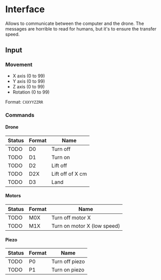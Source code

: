 # Interface

Allows to communicate between the computer and the drone. The messages are horrible to read for humans, but it's to ensure the transfer speed.

## Input

### Movement

- X axis (0 to 99)
- Y axis (0 to 99)
- Z axis (0 to 99)
- Rotation (0 to 99)

Format: `CXXYYZZRR`

### Commands

#### Drone

| Status | Format | Name             |
| ------ | ------ | ---------------- |
| TODO   | D0     | Turn off         |
| TODO   | D1     | Turn on          |
| TODO   | D2     | Lift off         |
| TODO   | D2X    | Lift off of X cm |
| TODO   | D3     | Land             |

#### Motors

| Status | Format | Name                        |
| ------ | ------ | --------------------------- |
| TODO   | M0X    | Turn off motor X            |
| TODO   | M1X    | Turn on motor X (low speed) |

#### Piezo

| Status | Format | Name           |
| ------ | ------ | -------------- |
| TODO   | P0     | Turn off piezo |
| TODO   | P1     | Turn on piezo  |
